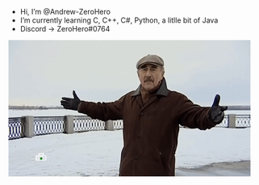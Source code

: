 - Hi, I’m @Andrew-ZeroHero
- I’m currently learning C, C++, C#, Python, a litlle bit of Java
- Discord -> ZeroHero#0764

![bruh](./kanevsky.gif)

<!---
Andrew-ZeroHero/Andrew-ZeroHero is a ✨ special ✨ repository because its `README.md` (this file) appears on your GitHub profile.
You can click the Preview link to take a look at your changes.
--->
